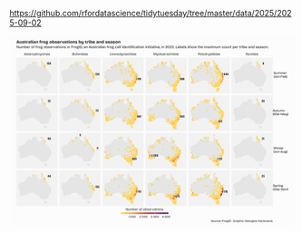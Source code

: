https://github.com/rfordatascience/tidytuesday/tree/master/data/2025/2025-09-02

![](plots/australian_frogs.png)
